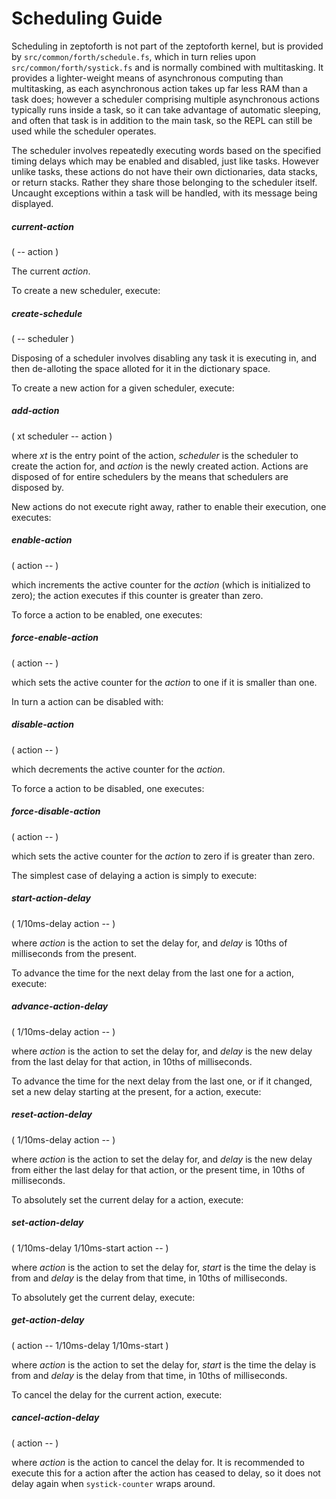 # Scheduling Guide

Scheduling in zeptoforth is not part of the zeptoforth kernel, but is provided by `src/common/forth/schedule.fs`, which in turn relies upon `src/common/forth/systick.fs` and is normally combined with multitasking. It provides a lighter-weight means of asynchronous computing than multitasking, as each asynchronous action takes up far less RAM than a task does; however a scheduler comprising multiple asynchronous actions typically runs inside a task, so it can take advantage of automatic sleeping, and often that task is in addition to the main task, so the REPL can still be used while the scheduler operates.

The scheduler involves repeatedly executing words based on the specified timing delays which may be enabled and disabled, just like tasks. However unlike tasks, these actions do not have their own dictionaries, data stacks, or return stacks. Rather they share those belonging to the scheduler itself. Uncaught exceptions within a task will be handled, with its message being displayed.

##### current-action
( -- action )

The current *action*.

To create a new scheduler, execute:

##### create-schedule
( -- scheduler )

Disposing of a scheduler involves disabling any task it is executing in, and then de-alloting the space alloted for it in the dictionary space.

To create a new action for a given scheduler, execute:

##### add-action
( xt scheduler -- action )

where *xt* is the entry point of the action, *scheduler* is the scheduler to create the action for, and *action* is the newly created action. Actions are disposed of for entire schedulers by the means that schedulers are disposed by.

New actions do not execute right away, rather to enable their execution, one executes:

##### enable-action
( action -- )

which increments the active counter for the *action* (which is initialized to zero); the action executes if this counter is greater than zero.

To force a action to be enabled, one executes:

##### force-enable-action
( action -- )

which sets the active counter for the *action* to one if it is smaller than one.

In turn a action can be disabled with:

##### disable-action
( action -- )

which decrements the active counter for the *action*.

To force a action to be disabled, one executes:

##### force-disable-action
( action -- )

which sets the active counter for the *action* to zero if is greater than zero.

The simplest case of delaying a action is simply to execute:

##### start-action-delay
( 1/10ms-delay action -- )

where *action* is the action to set the delay for, and *delay* is 10ths of milliseconds from the present.

To advance the time for the next delay from the last one for a action, execute:

##### advance-action-delay
( 1/10ms-delay action -- )

where *action* is the action to set the delay for, and *delay* is the new delay from the last delay for that action, in 10ths of milliseconds.

To advance the time for the next delay from the last one, or if it changed, set a new delay starting at the present, for a action, execute:

##### reset-action-delay
( 1/10ms-delay action -- )

where *action* is the action to set the delay for, and *delay* is the new delay from either the last delay for that action, or the present time, in 10ths of milliseconds.

To absolutely set the current delay for a action, execute:

##### set-action-delay
( 1/10ms-delay 1/10ms-start action -- )

where *action* is the action to set the delay for, *start* is the time the delay is from and *delay* is the delay from that time, in 10ths of milliseconds.

To absolutely get the current delay, execute:

##### get-action-delay
( action --  1/10ms-delay 1/10ms-start )

where *action* is the action to set the delay for, *start* is the time the delay is from and *delay* is the delay from that time, in 10ths of milliseconds.

To cancel the delay for the current action, execute:

##### cancel-action-delay
( action -- )

where *action* is the action to cancel the delay for. It is recommended to execute this for a action after the action has ceased to delay, so it does not delay again when `systick-counter` wraps around.